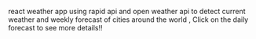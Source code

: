 react weather app using rapid api and open weather api to detect current weather and weekly forecast of cities around the world ,
Click on the daily forecast to see more details!!
